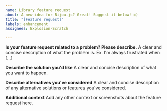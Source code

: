 ```yaml
---
name: Library feature request
about: A new idea for Bijou.js? Great! Suggest it below! =)
title: "[Feature request]"
labels: enhancement
assignees: Explosion-Scratch

---
```


**Is your feature request related to a problem? Please describe.**
A clear and concise description of what the problem is. Ex. I'm always frustrated when [...]

**Describe the solution you'd like**
A clear and concise description of what you want to happen.

**Describe alternatives you've considered**
A clear and concise description of any alternative solutions or features you've considered.

**Additional context**
Add any other context or screenshots about the feature request here.

